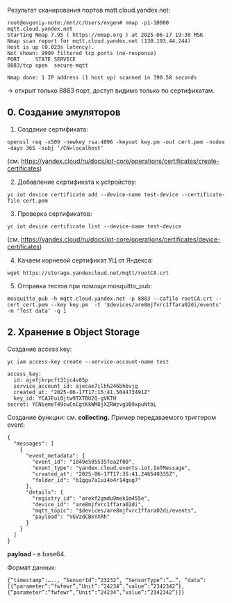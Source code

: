 Результат сканирования портов matt.cloud.yandex.net:
```
root@evgeniy-note:/mnt/c/Users/evgen# nmap -p1-10000 mqtt.cloud.yandex.net
Starting Nmap 7.95 ( https://nmap.org ) at 2025-06-17 19:30 MSK
Nmap scan report for mqtt.cloud.yandex.net (130.193.44.244)
Host is up (0.023s latency).
Not shown: 9999 filtered tcp ports (no-response)
PORT     STATE SERVICE
8883/tcp open  secure-mqtt

Nmap done: 1 IP address (1 host up) scanned in 390.58 seconds
```

-> открыт только 8883 порт, доступ видимо только по сертификатам.

## 0. Создание эмуляторов
1) Создание сертификата:
```
openssl req -x509 -newkey rsa:4096 -keyout key.pm -out cert.pem -nodes -days 365 -subj '/CN=localhost'
```

(см. https://yandex.cloud/ru/docs/iot-core/operations/certificates/create-certificates)

2) Добавление сертификата к устройству:
```
yc iot device certificate add --device-name test-device --certificate-file cert.pem
```

3) Проверка сертификатов:
```
yc iot device certificate list --device-name test-device
```
(см. https://yandex.cloud/ru/docs/iot-core/operations/certificates/device-certificates)

4) Качаем корневой сертификат УЦ от Яндекса:
```
wget https://storage.yandexcloud.net/mqtt/rootCA.crt
```

5) Отправка тестов при помощи mosquitto_pub:
```
mosquitto_pub -h mqtt.cloud.yandex.net -p 8883 --cafile rootCA.crt --cert cert.pem --key key.pm  -t '$devices/are8mjfvrc1ffara02di/events' -m 'Test data' -q 1
```

## 2. Хранение в Object Storage
Создание access key:
```
yc iam access-key create --service-account-name test

access_key:
  id: ajefjkrpcft31jc4v85p
  service_account_id: ajecae7ilhh246bh6vjg
  created_at: "2025-06-17T17:15:41.504473491Z"
  key_id: YCAJEui0jtw9TXTBU2Q-gVKTH
secret: YCNiemeT49cwCnCgtKkWM8jXZRWzvgU09xpuNtbL
```

Создание функции: см. **collecting.**
Пример передаваемого триггером event:
```
{
  "messages": [
    {
      "event_metadata": {
        "event_id": "1849e505535fea2f00",
        "event_type": "yandex.cloud.events.iot.IoTMessage",
        "created_at": "2025-06-17T17:35:41.246540335Z",
        "folder_id": "b1ggu7a1ui4o4r14gug7"
      },
      "details": {
        "registry_id": "arekf2gmdu9mek1m455e",
        "device_id": "are8mjfvrc1ffara02di",
        "mqtt_topic": "$devices/are8mjfvrc1ffara02di/events",
        "payload": "VGVzdCBkYXRh"
      }
    }
  ]
}
```
**payload** - в base64.

Формат данных:
```
{“timestamp”:….., “SensorId”:”23232”, “SensorType”:”….”, “data”:[{“parameter”:”fwfewr”,”Unit”:”24234”,”value”:”2342342”},{“parameter”:”fwfewr”,”Unit”:”24234”,”value”:”2342342”}]}
```